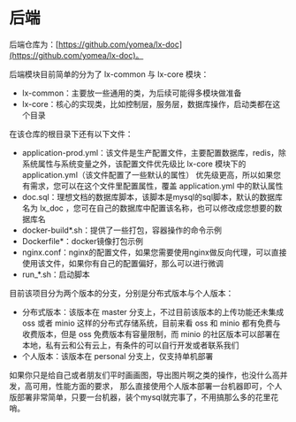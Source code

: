 # 后端

后端仓库为：[https://github.com/yomea/lx-doc](https://github.com/yomea/lx-doc)。

后端模块目前简单的分为了 lx-common 与 lx-core 模块：

- lx-common：主要放一些通用的类，为后续可能得多模块做准备
- lx-core：核心的实现类，比如控制层，服务层，数据库操作，启动类都在这个目录

在该仓库的根目录下还有以下文件：

- application-prod.yml：该文件是生产配置文件，主要配置数据库，redis，除系统属性与系统变量之外，该配置文件优先级比 lx-core
  模块下的 application.yml（该文件配置了一些默认的属性） 优先级更高，所以如果您有需求，您可以在这个文件里配置属性，覆盖
  application.yml 中的默认属性
- doc.sql：理想文档的数据库脚本，该脚本是mysql的sql脚本，默认的数据库名为 lx_doc ，您可在自己的数据库中配置该名称，也可以修改成您想要的数据库名
- docker-build*.sh：提供了一些打包，容器操作的命令示例
- Dockerfile*：docker镜像打包示例
- nginx.conf：nginx的配置文件，如果您需要使用nginx做反向代理，可以直接使用该文件，如果你有自己的配置偏好，那么可以进行微调
- run_*.sh：启动脚本

目前该项目分为两个版本的分支，分别是分布式版本与个人版本：

- 分布式版本：该版本在 master 分支上，不过目前该版本的上传功能还未集成 oss 或者 minio
  这样的分布式存储系统，目前来看 oss 和 minio 都有免费与收费版本，但是 oss 免费版本有容量限制，而 minio
  的社区版本可以部署在本地，私有云和公有云上，有条件的可以自行开发或者联系我们
- 个人版本：该版本在 personal 分支上，仅支持单机部署

如果你只是给自己或者朋友们平时画画图，导出图片啊之类的操作，也没什么高并发，高可用，性能方面的要求，
那么直接使用个人版本部署一台机器即可，个人版部署非常简单，只要一台机器，装个mysql就完事了，不用搞那么多的花里花哨。

